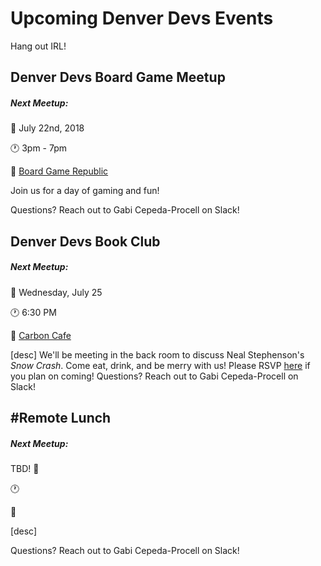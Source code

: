 # Upcoming Denver Devs Events

Hang out IRL!

## Denver Devs Board Game Meetup

##### Next Meetup: 

:date: July 22nd, 2018

:clock1: 3pm - 7pm

:round_pushpin: [Board Game Republic](https://goo.gl/maps/AG3i7NmaUMK2)

Join us for a day of gaming and fun! 

Questions? Reach out to Gabi Cepeda-Procell on Slack!


## Denver Devs Book Club

##### Next Meetup: 

:date: Wednesday, July 25

:clock1: 6:30 PM

:round_pushpin: [Carbon Cafe](https://goo.gl/maps/HnsowFoHKu72)

[desc]
We'll be meeting in the back room to discuss Neal Stephenson's _Snow Crash_. Come eat, drink, and be merry with us!
Please RSVP [here](https://mailchi.mp/ec6dac930d54/denver-devs-sci-fi-book-club-inaugural-meeting) if you plan on coming!
Questions? Reach out to Gabi Cepeda-Procell on Slack!


## #Remote Lunch

##### Next Meetup: 
TBD!
:date: 

:clock1: 

:round_pushpin: 

[desc]

Questions? Reach out to Gabi Cepeda-Procell on Slack!
